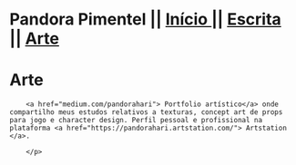 <html>
  <head>
    <p>
    <h1> Pandora Pimentel || <a href="https://pandoracosta.github.io/"> Início </a>||
    <a href="https://pandoracosta.github.io/escrita"> Escrita </a>||
    <a href="https://pandoracosta.github.io/arte" class="active"> Arte </a> </h1>
    </p>
  </head>

  <body>
    <h1> Arte </h1>
        <p> 
        
        <a href="medium.com/pandorahari"> Portfolio artístico</a> onde compartilho meus estudos relativos a texturas, concept art de props para jogo e character design. Perfil pessoal e profissional na plataforma <a href="https://pandorahari.artstation.com/"> Artstation </a>.
        
        </p>
  </body>

</html>
